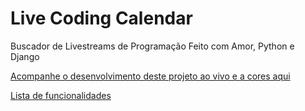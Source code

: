 # Live Coding Calendar

Buscador de Livestreams de Programação
Feito com Amor, Python e Django

[Acompanhe o desenvolvimento deste projeto ao vivo e a cores aqui](https://twitch.tv/theperna)

[Lista de funcionalidades](TODO.md)